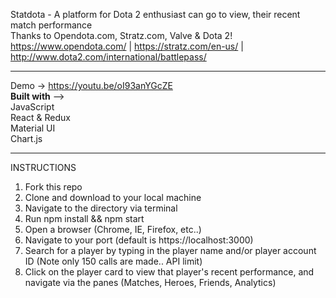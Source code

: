 Statdota - A platform for Dota 2 enthusiast can go to view, their recent match performance </br>
Thanks to Opendota.com, Stratz.com, Valve & Dota 2!</br>
https://www.opendota.com/ | https://stratz.com/en-us/ | http://www.dota2.com/international/battlepass/ </br>
_______________
Demo -> https://youtu.be/oI93anYGcZE</br>
<b>Built with</b> --> </br>
  JavaScript</br>
  React & Redux</br>
  Material UI</br>
  Chart.js</br>
  
_______________
INSTRUCTIONS
1) Fork this repo
2) Clone and download to your local machine
3) Navigate to the directory via terminal
4) Run npm install && npm start
5) Open a browser (Chrome, IE, Firefox, etc..)
6) Navigate to your port (default is https://localhost:3000)
7) Search for a player by typing in the player name and/or player account ID (Note only 150 calls are made.. API limit)
8) Click on the player card to view that player's recent performance, and navigate via the panes (Matches, Heroes, Friends, Analytics)
